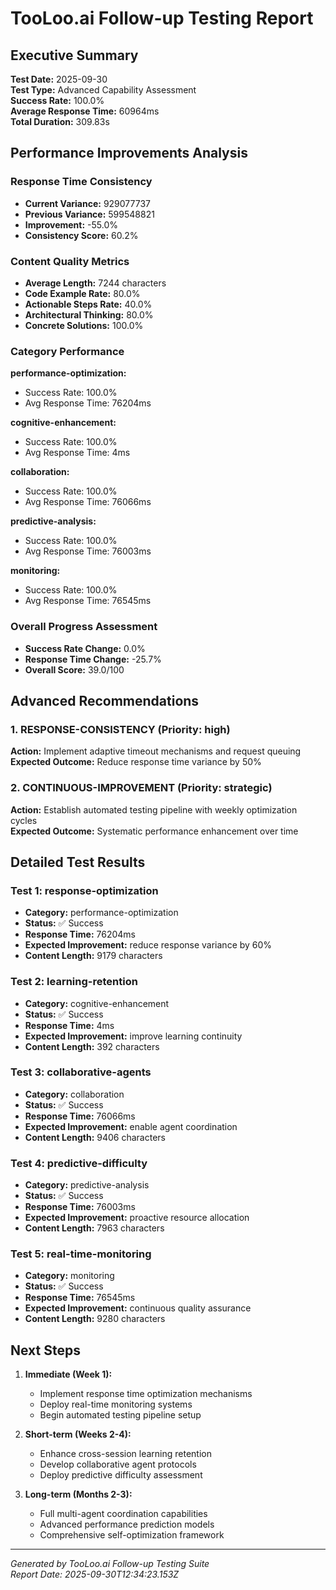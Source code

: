 # TooLoo.ai Follow-up Testing Report

## Executive Summary
**Test Date:** 2025-09-30  
**Test Type:** Advanced Capability Assessment  
**Success Rate:** 100.0%  
**Average Response Time:** 60964ms  
**Total Duration:** 309.83s  

## Performance Improvements Analysis

### Response Time Consistency

- **Current Variance:** 929077737
- **Previous Variance:** 599548821
- **Improvement:** -55.0%
- **Consistency Score:** 60.2%


### Content Quality Metrics
- **Average Length:** 7244 characters
- **Code Example Rate:** 80.0%
- **Actionable Steps Rate:** 40.0%
- **Architectural Thinking:** 80.0%
- **Concrete Solutions:** 100.0%

### Category Performance

**performance-optimization:**
- Success Rate: 100.0%
- Avg Response Time: 76204ms

**cognitive-enhancement:**
- Success Rate: 100.0%
- Avg Response Time: 4ms

**collaboration:**
- Success Rate: 100.0%
- Avg Response Time: 76066ms

**predictive-analysis:**
- Success Rate: 100.0%
- Avg Response Time: 76003ms

**monitoring:**
- Success Rate: 100.0%
- Avg Response Time: 76545ms


### Overall Progress Assessment
- **Success Rate Change:** 0.0%
- **Response Time Change:** -25.7%
- **Overall Score:** 39.0/100

## Advanced Recommendations


### 1. RESPONSE-CONSISTENCY (Priority: high)
**Action:** Implement adaptive timeout mechanisms and request queuing  
**Expected Outcome:** Reduce response time variance by 50%

### 2. CONTINUOUS-IMPROVEMENT (Priority: strategic)
**Action:** Establish automated testing pipeline with weekly optimization cycles  
**Expected Outcome:** Systematic performance enhancement over time


## Detailed Test Results


### Test 1: response-optimization
- **Category:** performance-optimization
- **Status:** ✅ Success
- **Response Time:** 76204ms
- **Expected Improvement:** reduce response variance by 60%
- **Content Length:** 9179 characters


### Test 2: learning-retention
- **Category:** cognitive-enhancement
- **Status:** ✅ Success
- **Response Time:** 4ms
- **Expected Improvement:** improve learning continuity
- **Content Length:** 392 characters


### Test 3: collaborative-agents
- **Category:** collaboration
- **Status:** ✅ Success
- **Response Time:** 76066ms
- **Expected Improvement:** enable agent coordination
- **Content Length:** 9406 characters


### Test 4: predictive-difficulty
- **Category:** predictive-analysis
- **Status:** ✅ Success
- **Response Time:** 76003ms
- **Expected Improvement:** proactive resource allocation
- **Content Length:** 7963 characters


### Test 5: real-time-monitoring
- **Category:** monitoring
- **Status:** ✅ Success
- **Response Time:** 76545ms
- **Expected Improvement:** continuous quality assurance
- **Content Length:** 9280 characters



## Next Steps

1. **Immediate (Week 1):**
   - Implement response time optimization mechanisms
   - Deploy real-time monitoring systems
   - Begin automated testing pipeline setup

2. **Short-term (Weeks 2-4):**
   - Enhance cross-session learning retention
   - Develop collaborative agent protocols
   - Deploy predictive difficulty assessment

3. **Long-term (Months 2-3):**
   - Full multi-agent coordination capabilities
   - Advanced performance prediction models
   - Comprehensive self-optimization framework

---
*Generated by TooLoo.ai Follow-up Testing Suite*  
*Report Date: 2025-09-30T12:34:23.153Z*
